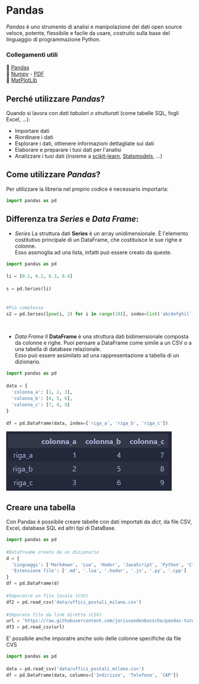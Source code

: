 # Pandas
*Pandas* è uno strumento di analisi e manipolazione dei dati open source veloce, potente, flessibile e facile da usare, costruito sulla base del linguaggio di programmazione Python.

### Collegamenti utili
🔗 [Pandas](https://pandas.pydata.org/docs/user_guide/dsintro.html)<br>
🔗 [Numpy](https://numpy.org/doc/) - [PDF](https://numpy.org/doc/1.21/numpy-user.pdf)<br>
🔗 [MatPlotLib](https://matplotlib.org/stable/users/index.html)


## Perché utilizzare *Pandas*?
Quando si lavora con *dati tabulari o strutturati* (come tabelle SQL, fogli Excel, ...):

- Importare dati
- Riordinare i dati
- Esplorare i dati, ottienere informazioni dettagliate sui dati
- Elaborare e preparare i tuoi dati per l'analisi
- Analizzare i tuoi dati (insieme a [scikit-learn](https://scikit-learn.org/stable/), [Statsmodels](https://www.statsmodels.org/stable/index.html), ...)

## Come utilizzare *Pandas*?
Per utilizzare la libreria nel proprio codice è necessario importarla:
```py
import pandas as pd
```

## Differenza tra *Series* e *Data Frame*:
- *Series*
  La struttura dati **Series** è un array unidimensionale. È l'elemento costitutivo principale di un DataFrame, che costituisce le sue righe e colonne.<br>Esso assmoglia ad una lista, infatti può essere creato da queste.
```py
import pandas as pd

li = [0.1, 0.2, 0.3, 0.4]

s = pd.Series(li)


#Più complesso
s2 = pd.Series([pow(i, 2) for i in range(10)], index=list('abcdefghil'), name='potenze')
```
<br>

- *Data Frame*
  Il **DataFrame** è una struttura dati bidimensionale composta da colonne e righe. Puoi pensare a DataFrame come simile a un CSV o a una tabella di database relazionale.<br>Esso può essere assimilato ad una rappresentazione a tabella di un dizionario.
```py
import pandas as pd

data = {
  'colonna_a': [1, 2, 3],
  'colonna_b': [4, 5, 6],
  'colonna_c': [7, 8, 9]
}

df = pd.DataFrame(data, index=['riga_a', 'riga_b', 'riga_c'])
```
![Risultato](./Data/result.png)




## Creare una tabella
Con Pandas è possibile creare tabelle con dati importati da *dict*, da file CSV, Excel, database SQL ed altri tipi di DataBase.
```py
import pandas as pd

#Datafreame creato da un dizionario
d = {
  'Linguaggi': ['Markdown', 'Lua', 'Hodor', 'JavaScript', 'Python', 'C++'],
  'Estensione file': ['.md', '.lua', '.hodor', '.js', '.py', '.cpp']
}
df = pd.DataFrame(d)

#Imporatre un file locale (CSV)
df2 = pd.read_csv('data/uffici_postali_milano.csv')

#Imporate file da link diretto (CSV)
url = 'https://raw.githubusercontent.com/jorisvandenbossche/pandas-tutorial/master/data/titanic.csv'
df3 = pd.read_csv(url)
```
E' possibile anche imporatre anche solo delle colonne specifiche da file CVS
```py
import pandas as pd

data = pd.read_csv('data/uffici_postali_milano.csv')
df = pd.DataFrame(data, columns=['Indirizzo', 'Telefono', 'CAP'])
```
